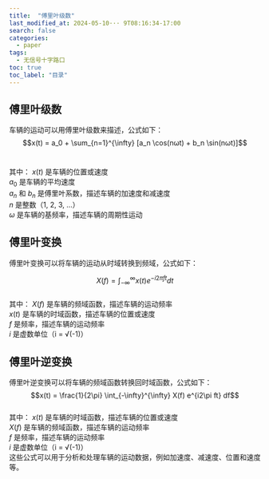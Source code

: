 ```yaml
---
title:  "傅里叶级数"
last_modified_at: 2024-05-10··· 9T08:16:34-17:00
search: false
categories: 
  - paper
tags: 
  - 无信号十字路口
toc: true
toc_label: "目录"
---
```

## 傅里叶级数

车辆的运动可以用傅里叶级数来描述，公式如下：<br>
$$x(t) = a_0 + \sum_{n=1}^{\infty} [a_n \cos(nωt) + b_n \sin(nωt)]$$ <br>

其中：
$x(t)$ 是车辆的位置或速度 <br>
$a_0$ 是车辆的平均速度 <br>
$a_n$ 和 $b_n$ 是傅里叶系数，描述车辆的加速度和减速度 <br>
$n$ 是整数（1, 2, 3, ...） <br>
$ω$ 是车辆的基频率，描述车辆的周期性运动 <br>

## 傅里叶变换

傅里叶变换可以将车辆的运动从时域转换到频域，公式如下：<br>

$$X(f) = \int_{-\infty}^{\infty} x(t) e^{-i2\pi ft} dt$$ <br>
其中：
$X(f)$ 是车辆的频域函数，描述车辆的运动频率 <br>
$x(t)$ 是车辆的时域函数，描述车辆的位置或速度 <br>
$f$ 是频率，描述车辆的运动频率 <br>
$i$ 是虚数单位（i = √(-1)） <br>

## 傅里叶逆变换
傅里叶逆变换可以将车辆的频域函数转换回时域函数，公式如下：<br>
$$x(t) = \frac{1}{2\pi} \int_{-\infty}^{\infty} X(f) e^{i2\pi ft} df$$  <br>
其中：
$x(t)$ 是车辆的时域函数，描述车辆的位置或速度 <br>
$X(f)$ 是车辆的频域函数，描述车辆的运动频率 <br>
$f$ 是频率，描述车辆的运动频率 <br>
$i$ 是虚数单位（i = √(-1)） <br>
这些公式可以用于分析和处理车辆的运动数据，例如加速度、减速度、位置和速度等。
